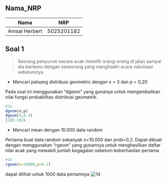 ## Nama_NRP
| Nama             | NRP        |
|------------------|------------|
| Amsal Herbert    | 5025201182 |

## Soal 1
>Seorang penyurvei secara acak memilih orang-orang di jalan sampai dia bertemu dengan seseorang yang menghadiri acara vaksinasi sebelumnya
- Mencari peluang distribusi geometric dengan x = 3 dan p = 0,20

Pada soal ini menggunakan “dgeom” yang gunanya untuk mengembalikan nilai fungsi probabilitas distribusi geometrik.

``` R
#1a
dgeom(x,p)
dgeom(3,0.2)
[1]0.1024
```
- Mencari mean dengan 10.000 data random

Pertama buat data random sebanyak n=10.000 dan prob=0,2. Dapat dibuat dengan menggunakan “rgeom” yang gunannya untuk menghasilkan daftar nilai acak yang mewakili jumlah kegagalan sebelum keberhasilan pertama

``` R
#1b
rgeom(n=10000,p=0.2)
```
dapat dilihat untuk 1000 data pertamnya
![1d](https://https://github.com/bosbonta/P1_Probstat_F_5025201182/blob/main/screenshoot/pic.1a.png)
